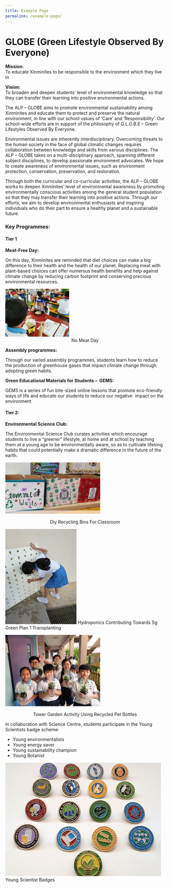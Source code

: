 ```yaml
---
title: Example Page
permalink: /example-page/
---
```

# **GLOBE (Green Lifestyle Observed By Everyone)**

**Mission:**    
To educate Xinminites to be responsible to the environment which they live in

**Vision:**    
To broaden and deepen students’ level of environmental knowledge so that they can transfer their learning into positive environmental actions.

The ALP – GLOBE aims to promote environmental sustainability among Xinminites and educate them to protect and preserve the natural environment, in line with our school values of ‘Care’ and ‘Responsibility’. Our school-wide efforts are in support of the philosophy of G.L.O.B.E – Green Lifestyles Observed By Everyone.

Environmental&nbsp;issues are inherently&nbsp;interdisciplinary. Overcoming threats to the human society in the face of global climatic changes requires collaboration between knowledge and skills from various disciplines. The ALP – GLOBE takes on a multi-disciplinary approach, spanning different subject disciplines, to develop passionate environment advocates. We hope to create awareness of environmental issues, such as environment protection, conservation, preservation, and restoration.

Through both the curricular and co-curricular activities, the ALP – GLOBE works to deepen Xinminites’ level of environmental awareness by promoting environmentally conscious activities among the general student population so that they may transfer their learning into positive actions. Through our efforts, we aim to develop environmental enthusiasts and inspiring individuals who do their part to ensure a healthy planet and a sustainable future.

### Key Programmes:

#### Tier 1

**Meat-Free Day:**

On this day, Xinminites are reminded that diet choices can make a big difference to their health and the health of our planet. Replacing meat with plant-based choices can offer numerous health benefits and help against climate change by reducing carbon footprint and conserving precious environmental resources.

<img style="width:40%" src="/images/No-Meat-Day-300x225.jpg">
<center>No Meat Day</center>

**Assembly programmes:**

Through our varied assembly programmes, students learn how to reduce the production of greenhouse gases that impact climate change through adopting green habits.

**Green Educational Materials for Students – &nbsp;GEMS:**

GEMS is a series of fun bite-sized online lessons that promote eco-friendly ways of life and educate our students to reduce our negative&nbsp; impact on the environment

#### Tier 2:

**Environmental Science Club:**

The Environmental Science Club curates activities which encourage students to live a “greener” lifestyle, at home and at school by teaching them at a young age to be environmentally aware, so as to cultivate lifelong habits that could potentially make a dramatic difference in the future of the earth.

![](/images/DIY-Recycling-Bins-for-classroom-300x162.jpg)
<center>Diy Recycling Bins For Classroom</center>

![](/images/Hydroponics_Contributing-Towards-SG-Green-Plan_1-Transplanting-225x300.jpeg)
Hydroponics Contributing Towards Sg Green Plan 1 Transplanting

![](/images/Tower-Garden-Activity-Using-Recycled-PET-Bottles-300x225.jpeg)
<center>Tower Garden Activity Using Recycled Pet Bottles</center>

In collaboration with Science Centre, students participate in the Young Scientists badge scheme:

*   Young environmentalists
*   Young energy saver
*   Young sustainability champion
*   Young Botanist

![](/images/Young-Scientist-Badges.jpg)
Young Scientist Badges